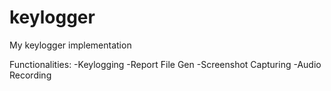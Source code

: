 # keylogger
My keylogger implementation

Functionalities:
  -Keylogging
  -Report File Gen
  -Screenshot Capturing
  -Audio Recording
